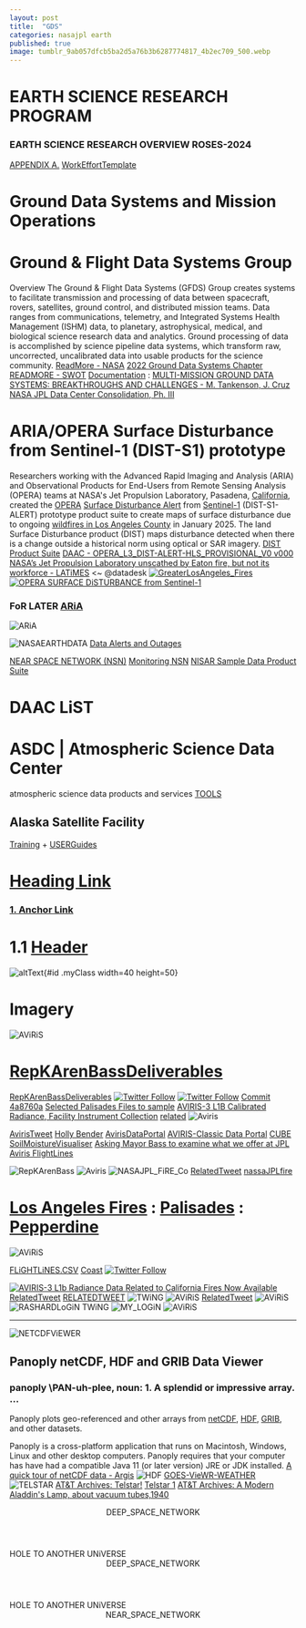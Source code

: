 ```yaml
---
layout: post
title:  "GDS"
categories: nasajpl earth 
published: true
image: tumblr_9ab057dfcb5ba2d5a76b3b6287774817_4b2ec709_500.webp
---
```


# EARTH SCIENCE RESEARCH PROGRAM
### EARTH SCIENCE RESEARCH OVERVIEW ROSES-2024
[APPENDIX A.](https://nspires.nasaprs.com/external/viewrepositorydocument/cmdocumentid=974331/solicitationId=%7B3314EF2F-63D5-9A7C-0E74-1F9A8ABB4332%7D/viewSolicitationDocument=1/A.01%20Earth%20Science%20Overview.pdf) [WorkEffortTemplate](https://nspires.nasaprs.com/external/viewrepositorydocument/cmdocumentid=1036510/solicitationId=%7B40DCE90A-0924-7D5B-55E2-CC98DD824A5C%7D/viewSolicitationDocument=1/FarmFlux_WorkEffortTableTemplate.pdf)


# Ground Data Systems and Mission Operations
# Ground & Flight Data Systems Group
Overview
The Ground & Flight Data Systems (GFDS) Group creates systems to facilitate transmission and processing of data between spacecraft, rovers, satellites, ground control, and distributed mission teams. Data ranges from communications, telemetry, and Integrated Systems Health Management (ISHM) data, to planetary, astrophysical, medical, and biological science research data and analytics. Ground processing of data is accomplished by science pipeline data systems, which transform raw, uncorrected, uncalibrated data into usable products for the science community. [ReadMore - NASA](https://www.nasa.gov/intelligent-systems-division/collaborative-and-assistant-systems/ground-and-flight-data-systems-group/) [2022 Ground Data Systems Chapter](https://www.nasa.gov/wp-content/uploads/2023/05/11.-soa-ground-data-systems-2022.pdf)
[READMORE - SWOT](https://swot.jpl.nasa.gov/mission/ground-systems-and-data/)
[Documentation](https://www.nasa.gov/smallsat-institute/sst-soa/ground-data-systems-and-mission-operations/) : [MULTI-MISSION GROUND DATA SYSTEMS: BREAKTHROUGHS AND CHALLENGES - M. Tankenson, J. Cruz](https://descanso.jpl.nasa.gov/RCSGSO/Paper/A0034Paper.pdf) [NASA JPL Data Center Consolidation, Ph. III](https://cegsolutions.com/jpl-dc)


# ARIA/OPERA Surface Disturbance from Sentinel-1 (DIST-S1) prototype

Researchers working with the Advanced Rapid Imaging and Analysis (ARIA) and Observational Products for End-Users from Remote Sensing Analysis (OPERA) teams at NASA's Jet Propulsion Laboratory, Pasadena, [California](https://friendsofgriffithpark.org/contact-your-elected-officials/), created the [OPERA](https://lpdaac.usgs.gov/products/opera_l3_dist-alert-hls_provisional_v0v000/) [Surface Disturbance Alert](https://www.jpl.nasa.gov/go/opera/products/dist-product-suite/) from [Sentinel-1](https://www.earthdata.nasa.gov/data/platforms/space-based-platforms/sentinel-1) (DIST-S1-ALERT) prototype  product suite to create maps of surface disturbance due to ongoing [wildfires in Los Angeles County](https://spacenews.com/nasa-jet-propulsion-laboratory-evacuated-due-to-la-wildfire/) in January 2025. The land Surface Disturbance product (DIST) maps disturbance detected when there is a change outside a historical norm using optical or SAR imagery. [DIST Product Suite](https://www.jpl.nasa.gov/go/opera/products/dist-product-suite/) [DAAC - OPERA_L3_DIST-ALERT-HLS_PROVISIONAL_V0 v000](https://lpdaac.usgs.gov/products/opera_l3_dist-alert-hls_provisional_v0v000/)
[NASA’s Jet Propulsion Laboratory unscathed by Eaton fire, but not its workforce - LATiMES](https://www.latimes.com/california/story/2025-01-18/nasas-jet-propulsion-lab-unscathed-by-eaton-fire-but-not-its-workforce) <~ @datadesk 
[<img src="https://d1z62tir4fw0q0.cloudfront.net/20250113-GreaterLosAngeles_Fires/DIST-HLS/LA_Fire_DIST-ALERT_01-12-2025.jpg" alt="GreaterLosAngeles_Fires" />](https://d1z62tir4fw0q0.cloudfront.net/20250113-GreaterLosAngeles_Fires/DIST-HLS/LA_Fire_DIST-ALERT_01-12-2025.jpg)
[<img src="https://d1z62tir4fw0q0.cloudfront.net/20250113-GreaterLosAngeles_Fires/DIST-S1_prototype/LA_Fires_OPERA_DIST_S1.png" alt="OPERA SURFACE DiSTURBANCE from Sentinel-1" />](https://d1z62tir4fw0q0.cloudfront.net/20250113-GreaterLosAngeles_Fires/DIST-S1_prototype/LA_Fires_OPERA_DIST_S1.png)
### FoR LATER [ARiA](https://aria.jpl.nasa.gov/)
![ARiA](https://aria.jpl.nasa.gov/assets/images/content/tmp/home/color2.png)


![NASAEARTHDATA](https://earthdata.nasa.gov/s3fs-public/styles/hero_background/public/2024-10/home-test-2.jpg?VersionId=6U_sY81dO7op0_7QUpBt1GeRyQaCTFMV&itok=HdewaSKg)
[Data Alerts and Outages](https://www.earthdata.nasa.gov/data/alerts-outages)

[NEAR SPACE NETWORK (NSN)](https://esc.gsfc.nasa.gov/projects/NSN)
[Monitoring NSN](https://scan-now.gsfc.nasa.gov/dte)
[NISAR Sample Data Product Suite](https://nisar.jpl.nasa.gov/data/sample-data/)



# DAAC LiST
# ASDC | Atmospheric Science Data Center
atmospheric science data products and services [TOOLS](https://asdc.larc.nasa.gov/tools-and-services)
## Alaska Satellite Facility
[Training](https://asf.alaska.edu/training-resources/) + [USERGuides](https://asf.alaska.edu/user-guides/)

# [Heading Link](#section-i-want)
### [1. Anchor Link](#anchor-link)
# 1.1 [Header](#1.1) 
![altText](myImage.png){#id .myClass width=40 height=50}
# Imagery 

![AViRiS](https://avirisng.jpl.nasa.gov/img/banner130213.png)
# [RepKArenBassDeliverables](https://x.com/RicoThaka/status/1885490358324519039) 
[RepKArenBassDeliverables](#repkarenbassdeliverables) 
[![Twitter Follow](https://img.shields.io/badge/Social-@MAyorOfLA__-blue?style=social&logo=X)](https://twitter.com/@MayorOfLA) [![Twitter Follow](https://img.shields.io/badge/Social-@RepKarenBass__-blue?style=social&logo=X)](https://twitter.com/@RepKarenBass) [Commit 4a8760a](https://github.com/ricoThaka/rashardmro/commit/4a8760a2245ffc36f81b8b052a70d21690c16d9a)
[Selected Palisades Files to sample](https://github.com/ricoThaka/ricothaka.github.io/tree/master/assets/images/aviris)
[AVIRIS-3 L1B Calibrated Radiance, Facility Instrument Collection](https://search.earthdata.nasa.gov/search/granules?p=C3236537162-ORNL_CLOUD!C3236537162-ORNL_CLOUD&pg[1][a]=3380792059!3380791927!3380791981!3380791895!ORNL_CLOUD&pg[1][v]=t&pg[1][gsk]=-start_date&pg[1][m]=download&pg[1][cd]=f&tl=1736865834!3!!&lat=34.20913181444835&long=-120.13330078125&zoom=7) [related](https://x.com/ORNLDAAC/status/1239235050081865728)
![Aviris](https://pbs.twimg.com/media/GlEk3vCbIAEwijN?format=jpg&name=large)

[AvirisTweet](https://x.com/RicoThaka/status/1880056257509462328) [Holly Bender](https://x.com/hollyaprilb/status/371082545804226562) [AvirisDataPortal](https://popo.jpl.nasa.gov/mmgis-aviris/?mission=AVIRIS&site=ert&mapLon=-93.95507812500001&mapLat=40.245991504199026&mapZoom=4&globeLon=undefined&globeLat=undefined&globeZoom=undefined&panePercents=0,100,0&on=e4d92155-7af4-4ec3-ba97-1d6e4639c5d6$1.00,d068949c-3a21-45c0-8aa9-7dd29bfc8adc$1.00&startTime=2006-04-01T00:00:01.000Z&endTime=2024-02-15T21:27:02.653Z) [AVIRIS-Classic Data Portal](https://aviris.jpl.nasa.gov/dataportal/) [CUBE](https://x.com/DrGeoffSmith/status/1235461899376103424)
[SoilMoistureVisualiser](https://x.com/RicoThaka/status/1882516168214487485) [Asking Mayor Bass to examine what we offer at JPL](https://x.com/RicoThaka/status/1882498520122548642) [Aviris FlightLines](https://x.com/RicoThaka/status/1885166999158087926)

![RepKArenBass](https://pbs.twimg.com/media/GiqamBwbYAEKJg_?format=jpg&name=large)
![Aviris](https://pbs.twimg.com/media/Gik6w1SbYAM-MXE?format=jpg&name=large)
![NASAJPL_FiRE_Co](https://pbs.twimg.com/media/GipSxe7bYAAb9ta?format=jpg&name=large)
[RelatedTweet](https://x.com/BubbleGumPop626/status/1885410416156877044) [nassaJPLfire](https://x.com/BubbleGumPop626/status/1885409476796440876)

# [Los Angeles Fires](https://www.earthdata.nasa.gov/news/worldview-image-archive/wildfires-los-angeles-california) : [Palisades](https://www.earthdata.nasa.gov/news/worldview-image-archive/palisades-eaton-fires-los-angeles-california) : [Pepperdine](https://emergency.pepperdine.edu/)
![AViRiS](https://avirisng.jpl.nasa.gov/img/banner130213.png)

[FLiGHTLiNES.CSV](https://raw.githubusercontent.com/ricoThaka/rashardmro/refs/heads/master/assets/aVIRIS_Flight_Lines.csv) [Coast](https://github.com/ricoThaka/rashardmro/blob/master/assets/pl0ts/AV320250123t202047_006_L1B_RDN_3f4aef90_RDN_BROWSE.jpg)  [![Twitter Follow](https://img.shields.io/badge/Social-@LaurieofMars__-blue?style=social&logo=X)](https://twitter.com/@LaurieofMars)

[<IMG src="https://github.com/ricoThaka/rashardmro/blob/master/assets/pl0ts/AV320250123t202047_006_L1B_RDN_3f4aef90_RDN_BROWSE.jpg?raw=true" alt="AVIRIS-3 L1b Radiance Data Related to California Fires Now Available" />](https://github.com/ricoThaka/rashardmro/blob/master/assets/pl0ts/AV320250123t202047_006_L1B_RDN_3f4aef90_RDN_BROWSE.jpg?raw=true)
[RelatedTweet](https://x.com/RicoThaka/status/1885106591214801086) [RELATEDTWEET](https://x.com/RicoThaka/status/1885085716834902342)
![TWiNG](https://pbs.twimg.com/media/Gik-XgMbgAAg8i-?format=jpg&name=large)
![AViRiS](https://raw.githubusercontent.com/ricoThaka/rashardmro/4a8760a2245ffc36f81b8b052a70d21690c16d9a/assets/pl0ts/AV320250123t202605_004_L1B_RDN_3f4aef90_RDN_BROWSE.jpg)
[RelatedTweet](https://x.com/RicoThaka/status/1885104845428031838)
![AViRiS](https://pbs.twimg.com/media/Gik8gXfbYAMOTaQ?format=jpg&name=large)
![RASHARDLoGiN TWiNG](https://pbs.twimg.com/media/Gik824sbYAAbsY_?format=jpg&name=large)
![MY_LOGiN](https://pbs.twimg.com/media/GikrKzObsAAp9jc?format=jpg&name=large)
![AViRiS](https://avirisng.jpl.nasa.gov/img/banner130213.png)


---

![NETCDFViEWER](https://www.giss.nasa.gov/tools/panoply/gfx/panoply_500_1440x960.png)

## Panoply netCDF, HDF and GRIB Data Viewer
### panoply \PAN-uh-plee\, noun: 1. A splendid or impressive array. ...
Panoply plots geo-referenced and other arrays from [netCDF](https://www.unidata.ucar.edu/software/netcdf/), [HDF](https://en.wikipedia.org/wiki/Hierarchical_Data_Format), [GRIB](https://community.wmo.int/en/activity-areas/wis/grib-edition-1), and other datasets.

Panoply is a cross-platform application that runs on Macintosh, Windows, Linux and other desktop computers. Panoply requires that your computer has have had a compatible Java 11 (or later version) JRE or JDK installed.
[A quick tour of netCDF data - Argis](https://pro.arcgis.com/en/pro-app/latest/help/data/multidimensional/a-quick-tour-of-netcdf-data.htm)
![HDF](https://upload.wikimedia.org/wikipedia/commons/6/65/HDF_logo_%282017%29.svg)
[GOES-VieWR-WEATHER](https://www.star.nesdis.noaa.gov/goes/index.php)
![TELSTAR](https://nssdc.gsfc.nasa.gov/planetary/image/telstar_1.jpg)
[AT&T Archives: Telstar!](https://www.youtube.com/watch?v=uKH-GijnAGk&t=4s) 
[Telstar 1](https://nssdc.gsfc.nasa.gov/nmc/spacecraft/display.action?id=1962-029A)
[AT&T Archives: A Modern Aladdin's Lamp, about vacuum tubes,1940](https://youtu.be/_-JzxX75oYc?list=PLDB8B8220DEE96FD9)



  <ARTICLE>
    <HEADER>
      DEEP_SPACE_NETWORK
    </HEADER>
    <object type="text/html" data="https://firms.modaps.eosdis.nasa.gov/usfs/map/#d:24hrs;@-83.8,33.8,6.0z"  style="height:50vh;width:100%;" > 
    <FOOTER>HOLE TO ANOTHER UNiVERSE</FOOTER>
  </ARTICLE>
    <ARTICLE>
    <HEADER>
      DEEP_SPACE_NETWORK
    </HEADER>
    <object type="text/html" data="https://eyes.nasa.gov/apps/dsn-now/dsn.html"  style="height:50vh;width:100%;" > 
    <FOOTER>HOLE TO ANOTHER UNiVERSE</FOOTER>
  </ARTICLE>
  <ARTICLE>
    <HEADER>
      NEAR_SPACE_NETWORK
    </HEADER>
    <object type="text/html" data="https://scan-now.gsfc.nasa.gov/dte"  style="height:50vh;width:100%;" > </object>
    <FOOTER>HOLE TO ANOTHER UNiVERSE</FOOTER>
  </ARTICLE>





## OCEAN 
[Distributed Oceanographic Matchup Service (DOMS)](https://doms.jpl.nasa.gov/)
[Locust Watch](https://www.fao.org/locust-watch/en)
![Earth](https://epic.gsfc.nasa.gov/archive/natural/2025/01/09/jpg/epic_1b_20250109195657.jpg)
[Scientific Visualization Studio](https://svs.gsfc.nasa.gov/)
## webtools
[DSCOVR: EPIC](https://epic.gsfc.nasa.gov/)
[Earth](https://earthobservatory.nasa.gov/)
 ## NASA DsN
#theSUN() resources
[Johs Hopkins APL](https://x.com/JHUAPL)
[the STEREO website](https://stereo.gsfc.nasa.gov/)
[SDOlab](https://sdo.gsfc.nasa.gov/)
[TheSun](https://stereo.gsfc.nasa.gov/img/3dimages/movies/Jul9_171A_motion.mp4)
 [DEEP SPACE NETWORK](https://eyes.nasa.gov/apps/dsn-now/dsn.html)
 ![DNS](https://eyes.nasa.gov/apps/dsn-now/images/intro/deep-space-network-logo@2x.png)
[waybackmachine](https://web.archive.org/)
The real time status of communications with our deep space explorers
[GEOCiTiS](https://www.oocities.org/index.html?cx=partner-pub-8125734003905602%3A8492870096&cof=FORID%3A10&ie=UTF-8&q=sb202us&sa=Search&siteurl=www.oocities.org%2F&ref=www.google.com%2F&ss=2319j1791797j7#gsc.tab=0)
# EarthData Search

[EarthData Search](https://search.earthdata.nasa.gov/search)
[DAR Tool @usgs](https://dartool.cr.usgs.gov/Main.php)

<object type="text/html" data="https://eyes.nasa.gov/apps/mrn/#/mars"  style="height:50vh;width:100%;" >    

{% include computing.md %}